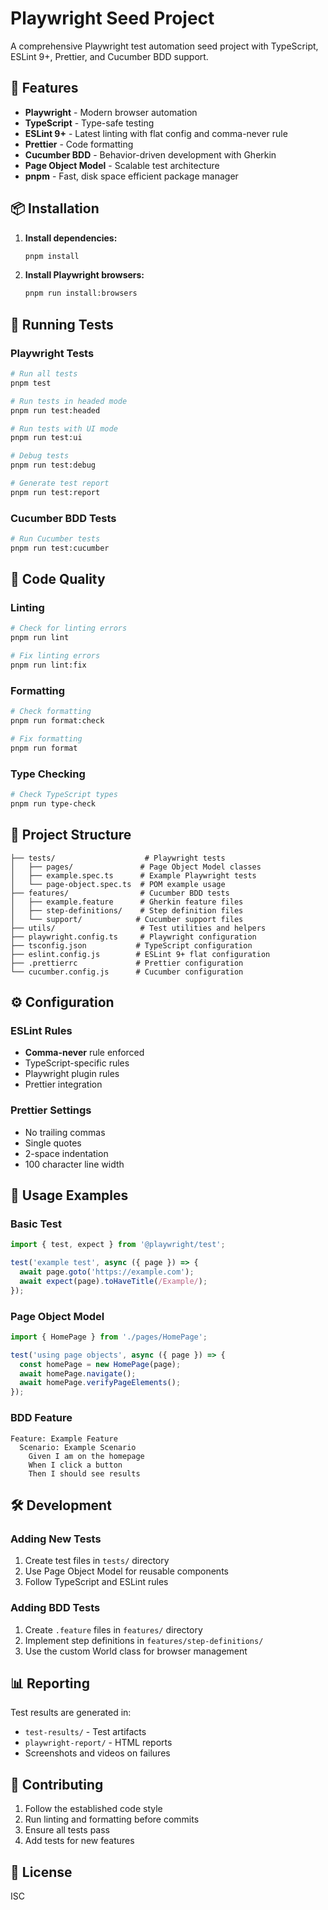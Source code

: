 # Playwright Seed Project

A comprehensive Playwright test automation seed project with TypeScript, ESLint 9+, Prettier, and Cucumber BDD support.

## 🚀 Features

- **Playwright** - Modern browser automation
- **TypeScript** - Type-safe testing
- **ESLint 9+** - Latest linting with flat config and comma-never rule
- **Prettier** - Code formatting
- **Cucumber BDD** - Behavior-driven development with Gherkin
- **Page Object Model** - Scalable test architecture
- **pnpm** - Fast, disk space efficient package manager

## 📦 Installation

1. **Install dependencies:**
   ```bash
   pnpm install
   ```

2. **Install Playwright browsers:**
   ```bash
   pnpm run install:browsers
   ```

## 🧪 Running Tests

### Playwright Tests
```bash
# Run all tests
pnpm test

# Run tests in headed mode
pnpm run test:headed

# Run tests with UI mode
pnpm run test:ui

# Debug tests
pnpm run test:debug

# Generate test report
pnpm run test:report
```

### Cucumber BDD Tests
```bash
# Run Cucumber tests
pnpm run test:cucumber
```

## 🔧 Code Quality

### Linting
```bash
# Check for linting errors
pnpm run lint

# Fix linting errors
pnpm run lint:fix
```

### Formatting
```bash
# Check formatting
pnpm run format:check

# Fix formatting
pnpm run format
```

### Type Checking
```bash
# Check TypeScript types
pnpm run type-check
```

## 📁 Project Structure

```
├── tests/                    # Playwright tests
│   ├── pages/               # Page Object Model classes
│   ├── example.spec.ts      # Example Playwright tests
│   └── page-object.spec.ts  # POM example usage
├── features/                # Cucumber BDD tests
│   ├── example.feature      # Gherkin feature files
│   ├── step-definitions/    # Step definition files
│   └── support/            # Cucumber support files
├── utils/                   # Test utilities and helpers
├── playwright.config.ts     # Playwright configuration
├── tsconfig.json           # TypeScript configuration
├── eslint.config.js        # ESLint 9+ flat configuration
├── .prettierrc             # Prettier configuration
└── cucumber.config.js      # Cucumber configuration
```

## ⚙️ Configuration

### ESLint Rules
- **Comma-never** rule enforced
- TypeScript-specific rules
- Playwright plugin rules
- Prettier integration

### Prettier Settings
- No trailing commas
- Single quotes
- 2-space indentation
- 100 character line width

## 🎯 Usage Examples

### Basic Test
```typescript
import { test, expect } from '@playwright/test';

test('example test', async ({ page }) => {
  await page.goto('https://example.com');
  await expect(page).toHaveTitle(/Example/);
});
```

### Page Object Model
```typescript
import { HomePage } from './pages/HomePage';

test('using page objects', async ({ page }) => {
  const homePage = new HomePage(page);
  await homePage.navigate();
  await homePage.verifyPageElements();
});
```

### BDD Feature
```gherkin
Feature: Example Feature
  Scenario: Example Scenario
    Given I am on the homepage
    When I click a button
    Then I should see results
```

## 🛠️ Development

### Adding New Tests
1. Create test files in `tests/` directory
2. Use Page Object Model for reusable components
3. Follow TypeScript and ESLint rules

### Adding BDD Tests
1. Create `.feature` files in `features/` directory
2. Implement step definitions in `features/step-definitions/`
3. Use the custom World class for browser management

## 📊 Reporting

Test results are generated in:
- `test-results/` - Test artifacts
- `playwright-report/` - HTML reports
- Screenshots and videos on failures

## 🤝 Contributing

1. Follow the established code style
2. Run linting and formatting before commits
3. Ensure all tests pass
4. Add tests for new features

## 📄 License

ISC 